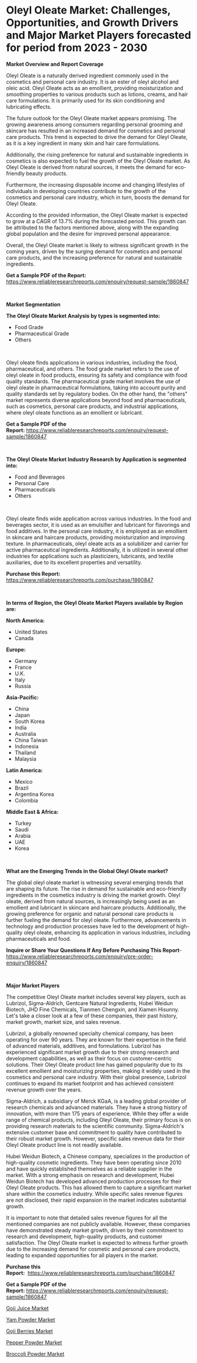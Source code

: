 <p><h1>Oleyl Oleate Market: Challenges, Opportunities, and Growth Drivers and Major Market Players forecasted for period from 2023 - 2030</h1></p><p><strong>Market Overview and Report Coverage</strong></p>
<p><p>Oleyl Oleate is a naturally derived ingredient commonly used in the cosmetics and personal care industry. It is an ester of oleyl alcohol and oleic acid. Oleyl Oleate acts as an emollient, providing moisturization and smoothing properties to various products such as lotions, creams, and hair care formulations. It is primarily used for its skin conditioning and lubricating effects.</p><p>The future outlook for the Oleyl Oleate market appears promising. The growing awareness among consumers regarding personal grooming and skincare has resulted in an increased demand for cosmetics and personal care products. This trend is expected to drive the demand for Oleyl Oleate, as it is a key ingredient in many skin and hair care formulations.</p><p>Additionally, the rising preference for natural and sustainable ingredients in cosmetics is also expected to fuel the growth of the Oleyl Oleate market. As Oleyl Oleate is derived from natural sources, it meets the demand for eco-friendly beauty products.</p><p>Furthermore, the increasing disposable income and changing lifestyles of individuals in developing countries contribute to the growth of the cosmetics and personal care industry, which in turn, boosts the demand for Oleyl Oleate.</p><p>According to the provided information, the Oleyl Oleate market is expected to grow at a CAGR of 13.7% during the forecasted period. This growth can be attributed to the factors mentioned above, along with the expanding global population and the desire for improved personal appearance.</p><p>Overall, the Oleyl Oleate market is likely to witness significant growth in the coming years, driven by the surging demand for cosmetics and personal care products, and the increasing preference for natural and sustainable ingredients.</p></p>
<p><strong>Get a Sample PDF of the Report:</strong> <a href="https://www.reliableresearchreports.com/enquiry/request-sample/1860847">https://www.reliableresearchreports.com/enquiry/request-sample/1860847</a></p>
<p>&nbsp;</p>
<p><strong>Market Segmentation</strong></p>
<p><strong>The Oleyl Oleate Market Analysis by types is segmented into:</strong></p>
<p><ul><li>Food Grade</li><li>Pharmaceutical Grade</li><li>Others</li></ul></p>
<p>&nbsp;</p>
<p><p>Oleyl oleate finds applications in various industries, including the food, pharmaceutical, and others. The food grade market refers to the use of oleyl oleate in food products, ensuring its safety and compliance with food quality standards. The pharmaceutical grade market involves the use of oleyl oleate in pharmaceutical formulations, taking into account purity and quality standards set by regulatory bodies. On the other hand, the "others" market represents diverse applications beyond food and pharmaceuticals, such as cosmetics, personal care products, and industrial applications, where oleyl oleate functions as an emollient or lubricant.</p></p>
<p><strong>Get a Sample PDF of the Report:</strong>&nbsp;<a href="https://www.reliableresearchreports.com/enquiry/request-sample/1860847">https://www.reliableresearchreports.com/enquiry/request-sample/1860847</a></p>
<p>&nbsp;</p>
<p><strong>The Oleyl Oleate Market Industry Research by Application is segmented into:</strong></p>
<p><ul><li>Food and Beverages</li><li>Personal Care</li><li>Pharmaceuticals</li><li>Others</li></ul></p>
<p>&nbsp;</p>
<p><p>Oleyl oleate finds wide application across various industries. In the food and beverages sector, it is used as an emulsifier and lubricant for flavorings and food additives. In the personal care industry, it is employed as an emollient in skincare and haircare products, providing moisturization and improving texture. In pharmaceuticals, oleyl oleate acts as a solubilizer and carrier for active pharmaceutical ingredients. Additionally, it is utilized in several other industries for applications such as plasticizers, lubricants, and textile auxiliaries, due to its excellent properties and versatility.</p></p>
<p><strong>Purchase this Report:</strong>&nbsp; <a href="https://www.reliableresearchreports.com/purchase/1860847">https://www.reliableresearchreports.com/purchase/1860847</a></p>
<p>&nbsp;</p>
<p><strong>In terms of Region, the Oleyl Oleate Market Players available by Region are:</strong></p>
<p>
    <p> <strong> North America: </strong>
        <ul>
            <li>United States</li>
            <li>Canada</li>
        </ul>
        </p> 
    <p> <strong> Europe: </strong>
        <ul>
            <li>Germany</li>
            <li>France</li>
            <li>U.K.</li>
            <li>Italy</li>
            <li>Russia</li>
        </ul>
        </p> 
    <p> <strong> Asia-Pacific: </strong>
        <ul>
            <li>China</li>
            <li>Japan</li>
            <li>South Korea</li>
            <li>India</li>
            <li>Australia</li>
            <li>China Taiwan</li>
            <li>Indonesia</li>
            <li>Thailand</li>
            <li>Malaysia</li>
        </ul>
        </p> 
    <p> <strong> Latin America: </strong>
        <ul>
            <li>Mexico</li>
            <li>Brazil</li>
            <li>Argentina Korea</li>
            <li>Colombia</li>
        </ul>
        </p> 
    <p> <strong> Middle East & Africa: </strong>
        <ul>
            <li>Turkey</li>
            <li>Saudi</li>
            <li>Arabia</li>
            <li>UAE</li>
            <li>Korea</li>
        </ul>
    </p>
    </p>
<p>&nbsp;</p>
<p><strong>What are the Emerging Trends in the Global Oleyl Oleate market?</strong></p>
<p><p>The global oleyl oleate market is witnessing several emerging trends that are shaping its future. The rise in demand for sustainable and eco-friendly ingredients in the cosmetics industry is driving the market growth. Oleyl oleate, derived from natural sources, is increasingly being used as an emollient and lubricant in skincare and haircare products. Additionally, the growing preference for organic and natural personal care products is further fueling the demand for oleyl oleate. Furthermore, advancements in technology and production processes have led to the development of high-quality oleyl oleate, enhancing its application in various industries, including pharmaceuticals and food.</p></p>
<p><strong>Inquire or Share Your Questions If Any Before Purchasing This Report</strong>- <a href="https://www.reliableresearchreports.com/enquiry/pre-order-enquiry/1860847">https://www.reliableresearchreports.com/enquiry/pre-order-enquiry/1860847</a></p>
<p>&nbsp;</p>
<p><strong>Major Market Players</strong></p>
<p><p>The competitive Oleyl Oleate market includes several key players, such as Lubrizol, Sigma-Aldrich, Gentcare Natural Ingredients, Hubei Weidun Biotech, JHD Fine Chemicals, Tianmen Chengxin, and Xiamen Hisunny. Let's take a closer look at a few of these companies, their past history, market growth, market size, and sales revenue.</p><p>Lubrizol, a globally renowned specialty chemical company, has been operating for over 90 years. They are known for their expertise in the field of advanced materials, additives, and formulations. Lubrizol has experienced significant market growth due to their strong research and development capabilities, as well as their focus on customer-centric solutions. Their Oleyl Oleate product line has gained popularity due to its excellent emollient and moisturizing properties, making it widely used in the cosmetics and personal care industry. With their global presence, Lubrizol continues to expand its market footprint and has achieved consistent revenue growth over the years.</p><p>Sigma-Aldrich, a subsidiary of Merck KGaA, is a leading global provider of research chemicals and advanced materials. They have a strong history of innovation, with more than 175 years of experience. While they offer a wide range of chemical products, including Oleyl Oleate, their primary focus is on providing research materials to the scientific community. Sigma-Aldrich's extensive customer base and commitment to quality have contributed to their robust market growth. However, specific sales revenue data for their Oleyl Oleate product line is not readily available.</p><p>Hubei Weidun Biotech, a Chinese company, specializes in the production of high-quality cosmetic ingredients. They have been operating since 2010 and have quickly established themselves as a reliable supplier in the market. With a strong emphasis on research and development, Hubei Weidun Biotech has developed advanced production processes for their Oleyl Oleate products. This has allowed them to capture a significant market share within the cosmetics industry. While specific sales revenue figures are not disclosed, their rapid expansion in the market indicates substantial growth.</p><p>It is important to note that detailed sales revenue figures for all the mentioned companies are not publicly available. However, these companies have demonstrated steady market growth, driven by their commitment to research and development, high-quality products, and customer satisfaction. The Oleyl Oleate market is expected to witness further growth due to the increasing demand for cosmetic and personal care products, leading to expanded opportunities for all players in the market.</p></p>
<p><strong>Purchase this Report:</strong>&nbsp;&nbsp;<a href="https://www.reliableresearchreports.com/purchase/1860847">https://www.reliableresearchreports.com/purchase/1860847</a></p>
<p></p>
<p><strong>Get a Sample PDF of the Report:</strong>&nbsp;<a href="https://www.reliableresearchreports.com/enquiry/request-sample/1860847">https://www.reliableresearchreports.com/enquiry/request-sample/1860847</a></p>
<p><p><a href="https://medium.com/@there.mix.bring/goji-juice-market-size-market-outlook-and-market-forecast-2023-to-2030-3c34f53fbd91">Goji Juice Market</a></p><p><a href="https://medium.com/@read.code.store/yam-powder-market-competitive-analysis-market-trends-and-forecast-to-2030-2293130ac0e4">Yam Powder Market</a></p><p><a href="https://medium.com/@favor.case.flash/goji-berries-market-analysis-and-sze-forecasted-for-period-from-2023-to-2030-d3adea166b7e">Goji Berries Market</a></p><p><a href="https://medium.com/@palm.quick.roof/pepper-powder-market-comprehensive-assessment-by-type-application-and-geography-9d0cbf1410e5">Pepper Powder Market</a></p><p><a href="https://medium.com/@half.skull.am/broccoli-powder-nbsp-market-focuses-on-market-share-size-and-projected-forecast-till-2030-17d2666a8f7a">Broccoli Powder Market</a></p></p>